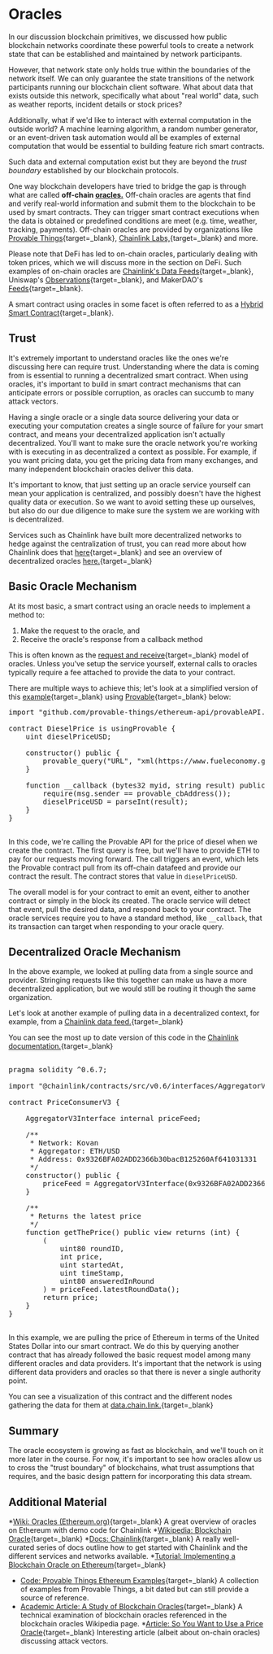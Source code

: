 # Oracles

In our discussion blockchain primitives, we discussed how public blockchain networks coordinate these powerful tools to create a network state that can be established and maintained by network participants.

However, that network state only holds true within the boundaries of the network itself. We can only guarantee the state transitions of the network participants running our blockchain client software. What about data that exists outside this network, specifically what about "real world" data, such as weather reports, incident details or stock prices? 

Additionally, what if we'd like to interact with external computation in the outside world? A machine learning algorithm, a random number generator, or an event-driven task automation would all be examples of external computation that would be essential to building feature rich smart contracts. 

Such data and external computation exist but they are beyond the _trust boundary_ established by our blockchain protocols.

One way blockchain developers have tried to bridge the gap is through what are called **off-chain [oracles.](https://en.wikipedia.org/wiki/Blockchain_oracle)** Off-chain oracles are agents that find and verify real-world information and submit them to the blockchain to be used by smart contracts. They can trigger smart contract executions when the data is obtained or predefined conditions are meet (e.g. time, weather, tracking, payments). Off-chain oracles are provided by organizations like [Provable Things](https://provable.xyz/){target=_blank}, [Chainlink Labs,](https://chain.link/){target=_blank} and more.

Please note that DeFi has led to on-chain oracles, particularly dealing with token prices, which we will discuss more in the section on DeFi. Such examples of on-chain oracles are [Chainlink's Data Feeds](https://docs.chain.link/docs/get-the-latest-price/){target=_blank}, Uniswap's [Observations](https://docs.uniswap.org/protocol/concepts/V3-overview/oracle){target=_blank}, and MakerDAO's [Feeds](https://developer.makerdao.com/feeds/){target=_blank}.

A smart contract using oracles in some facet is often referred to as a [Hybrid Smart Contract](https://blog.chain.link/hybrid-smart-contracts-explained/){target=_blank}.

## Trust

It's extremely important to understand oracles like the ones we're discussing here can require trust. Understanding where the data is coming from is essential to running a decentralized smart contract. When using oracles, it's important to build in smart contract mechanisms that can anticipate errors or possible corruption, as oracles can succumb to many attack vectors.

Having a single oracle or a single data source delivering your data or executing your computation creates a single source of failure for your smart contract, and means your decentralized application isn't actually decentralized. You'll want to make sure the oracle network you're working with is executing in as decentralized a context as possible. For example, if you want pricing data, you get the pricing data from many exchanges, and many independent blockchain oracles deliver this data. 

It's important to know, that just setting up an oracle service yourself can mean your application is centralized, and possibly doesn't have the highest quality data or execution. So we want to avoid setting these up ourselves, but also do our due diligence to make sure the system we are working with is decentralized. 

Services such as Chainlink have built more decentralized networks to hedge against the centralization of trust, you can read more about how Chainlink does that [here](https://docs.chain.link/docs/architecture-decentralized-model/){target=_blank} and see an overview of decentralized oracles [here.](https://medium.com/fabric-ventures/decentralised-oracles-a-comprehensive-overview-d3168b9a8841){target=_blank}

## Basic Oracle Mechanism

At its most basic, a smart contract using an oracle needs to implement a method to:

1.  Make the request to the oracle, and
2.  Receive the oracle's response from a callback method

This is often known as the [request and receive](https://docs.chain.link/docs/architecture-request-model/){target=_blank} model of oracles. Unless you've setup the service yourself, external calls to oracles typically require a fee attached to provide the data to your contract.

There are multiple ways to achieve this; let's look at a simplified version of this [example](https://github.com/provable-things/ethereum-examples/blob/c0431a147f24519a135d07f9d5c17db73498e0e7/solidity/DieselPrice.sol){target=_blank} using [Provable](https://docs.provable.xyz){target=_blank} below:

<pre>import "github.com/provable-things/ethereum-api/provableAPI.sol";

contract DieselPrice is usingProvable {
    uint dieselPriceUSD;

    constructor() public {
        provable_query("URL", "xml(https://www.fueleconomy.gov/ws/rest/fuelprices).fuelPrices.diesel");
    }

    function __callback (bytes32 myid, string result) public {
        require(msg.sender == provable_cbAddress());
        dieselPriceUSD = parseInt(result);
    }
}
      </pre>

In this code, we're calling the Provable API for the price of diesel when we create the contract. The first query is free, but we'll have to provide ETH to pay for our requests moving forward. The call triggers an event, which lets the Provable contract pull from its off-chain datafeed and provide our contract the result. The contract stores that value in `dieselPriceUSD`.

The overall model is for your contract to emit an event, either to another contract or simply in the block its created. The oracle service will detect that event, pull the desired data, and respond back to your contract. The oracle services require you to have a standard method, like `__callback`, that its transaction can target when responding to your oracle query.

## Decentralized Oracle Mechanism

In the above example, we looked at pulling data from a single source and provider. Stringing requests like this together can make us have a more decentralized application, but we would still be routing it though the same organization.

Let's look at another example of pulling data in a decentralized context, for example, from a [Chainlink data feed.](https://docs.chain.link/docs/using-chainlink-reference-contracts/){target=_blank}

You can see the most up to date version of this code in the [Chainlink documentation.](https://docs.chain.link/docs/get-the-latest-price/){target=_blank}

<pre>

pragma solidity ^0.6.7;

import "@chainlink/contracts/src/v0.6/interfaces/AggregatorV3Interface.sol";

contract PriceConsumerV3 {

    AggregatorV3Interface internal priceFeed;

    /**
     * Network: Kovan
     * Aggregator: ETH/USD
     * Address: 0x9326BFA02ADD2366b30bacB125260Af641031331
     */
    constructor() public {
        priceFeed = AggregatorV3Interface(0x9326BFA02ADD2366b30bacB125260Af641031331);
    }

    /**
     * Returns the latest price
     */
    function getThePrice() public view returns (int) {
        (
            uint80 roundID, 
            int price,
            uint startedAt,
            uint timeStamp,
            uint80 answeredInRound
        ) = priceFeed.latestRoundData();
        return price;
    }
}

</pre>

In this example, we are pulling the price of Ethereum in terms of the United States Dollar into our smart contract. We do this by querying another contract that has already followed the basic request model among many different oracles and data providers. It's important that the network is using different data providers and oracles so that there is never a single authority point. 

You can see a visualization of this contract and the different nodes gathering the data for them at [data.chain.link.](https://data.chain.link/ethereum/mainnet/crypto-usd/eth-usd){target=_blank}

## Summary 

The oracle ecosystem is growing as fast as blockchain, and we'll touch on it more later in the course. For now, it's important to see how oracles allow us to cross the "trust boundary" of blockchains, what trust assumptions that requires, and the basic design pattern for incorporating this data stream.
## Additional Material

*[Wiki: Oracles (Ethereum.org)](https://ethereum.org/en/developers/docs/oracles/){target=_blank} A great overview of oracles on Ethereum with demo code for Chainlink
*[Wikipedia: Blockchain Oracle](https://en.wikipedia.org/wiki/Blockchain_oracle){target=_blank}
*[Docs: Chainlink](https://docs.chain.link/){target=_blank} A really well-curated series of docs outline how to get started with Chainlink and the different services and networks available.
*[Tutorial: Implementing a Blockchain Oracle on Ethereum](https://medium.com/@pedrodc/implementing-a-blockchain-oracle-on-ethereum-cedc7e26b49e){target=_blank}
* [Code: Provable Things Ethereum Examples](https://github.com/provable-things/ethereum-examples/tree/master/solidity){target=_blank} A collection of examples from Provable Things, a bit dated but can still provide a source of reference.
* [Academic Article: A Study of Blockchain Oracles](https://arxiv.org/pdf/2004.07140.pdf){target=_blank} A technical examination of blockchain oracles referenced in the blockchain oracles Wikipedia page.
*[Article: So You Want to Use a Price Oracle](https://samczsun.com/so-you-want-to-use-a-price-oracle/){target=_blank} Interesting article (albeit about on-chain oracles) discussing attack vectors.
